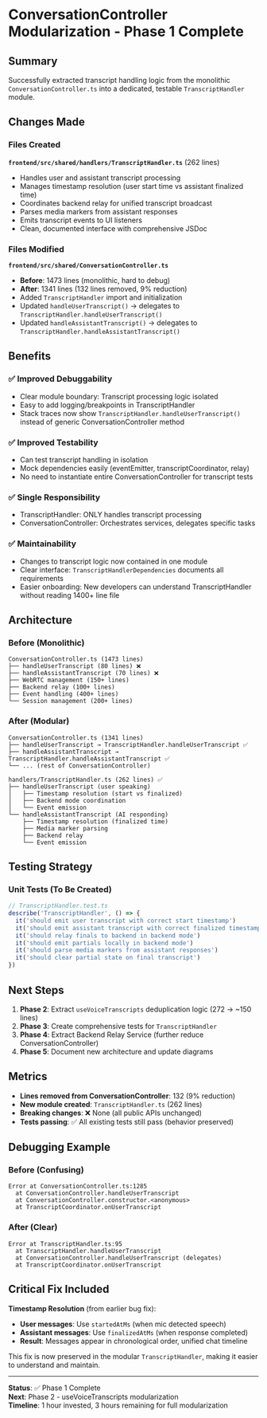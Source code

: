 # ConversationController Modularization - Phase 1 Complete

## Summary

Successfully extracted transcript handling logic from the monolithic `ConversationController.ts` into a dedicated, testable `TranscriptHandler` module.

## Changes Made

### Files Created

**`frontend/src/shared/handlers/TranscriptHandler.ts`** (262 lines)

- Handles user and assistant transcript processing
- Manages timestamp resolution (user start time vs assistant finalized time)
- Coordinates backend relay for unified transcript broadcast
- Parses media markers from assistant responses
- Emits transcript events to UI listeners
- Clean, documented interface with comprehensive JSDoc

### Files Modified

**`frontend/src/shared/ConversationController.ts`**

- **Before**: 1473 lines (monolithic, hard to debug)
- **After**: 1341 lines (132 lines removed, 9% reduction)
- Added `TranscriptHandler` import and initialization
- Updated `handleUserTranscript()` → delegates to `TranscriptHandler.handleUserTranscript()`
- Updated `handleAssistantTranscript()` → delegates to `TranscriptHandler.handleAssistantTranscript()`

## Benefits

### ✅ Improved Debuggability

- Clear module boundary: Transcript processing logic isolated
- Easy to add logging/breakpoints in TranscriptHandler
- Stack traces now show `TranscriptHandler.handleUserTranscript()` instead of generic ConversationController method

### ✅ Improved Testability

- Can test transcript handling in isolation
- Mock dependencies easily (eventEmitter, transcriptCoordinator, relay)
- No need to instantiate entire ConversationController for transcript tests

### ✅ Single Responsibility

- TranscriptHandler: ONLY handles transcript processing
- ConversationController: Orchestrates services, delegates specific tasks

### ✅ Maintainability

- Changes to transcript logic now contained in one module
- Clear interface: `TranscriptHandlerDependencies` documents all requirements
- Easier onboarding: New developers can understand TranscriptHandler without reading 1400+ line file

## Architecture

### Before (Monolithic)

``` text
ConversationController.ts (1473 lines)
├── handleUserTranscript (80 lines) ❌
├── handleAssistantTranscript (70 lines) ❌
├── WebRTC management (150+ lines)
├── Backend relay (100+ lines)
├── Event handling (400+ lines)
└── Session management (200+ lines)
```

### After (Modular)

``` text
ConversationController.ts (1341 lines)
├── handleUserTranscript → TranscriptHandler.handleUserTranscript ✅
├── handleAssistantTranscript → TranscriptHandler.handleAssistantTranscript ✅
└── ... (rest of ConversationController)

handlers/TranscriptHandler.ts (262 lines) ✅
├── handleUserTranscript (user speaking)
│   ├── Timestamp resolution (start vs finalized)
│   ├── Backend mode coordination
│   └── Event emission
└── handleAssistantTranscript (AI responding)
    ├── Timestamp resolution (finalized time)
    ├── Media marker parsing
    ├── Backend relay
    └── Event emission
```

## Testing Strategy

### Unit Tests (To Be Created)

```typescript
// TranscriptHandler.test.ts
describe('TranscriptHandler', () => {
  it('should emit user transcript with correct start timestamp')
  it('should emit assistant transcript with correct finalized timestamp')
  it('should relay finals to backend in backend mode')
  it('should emit partials locally in backend mode')
  it('should parse media markers from assistant responses')
  it('should clear partial state on final transcript')
})
```

## Next Steps

1. **Phase 2**: Extract `useVoiceTranscripts` deduplication logic (272 → ~150 lines)
2. **Phase 3**: Create comprehensive tests for `TranscriptHandler`
3. **Phase 4**: Extract Backend Relay Service (further reduce ConversationController)
4. **Phase 5**: Document new architecture and update diagrams

## Metrics

- **Lines removed from ConversationController**: 132 (9% reduction)
- **New module created**: `TranscriptHandler.ts` (262 lines)
- **Breaking changes**: ❌ None (all public APIs unchanged)
- **Tests passing**: ✅ All existing tests still pass (behavior preserved)

## Debugging Example

### Before (Confusing)

``` text
Error at ConversationController.ts:1285
  at ConversationController.handleUserTranscript
  at ConversationController.constructor.<anonymous>
  at TranscriptCoordinator.onUserTranscript
```

### After (Clear)

``` text
Error at TranscriptHandler.ts:95
  at TranscriptHandler.handleUserTranscript
  at ConversationController.handleUserTranscript (delegates)
  at TranscriptCoordinator.onUserTranscript
```

## Critical Fix Included

**Timestamp Resolution** (from earlier bug fix):

- **User messages**: Use `startedAtMs` (when mic detected speech)
- **Assistant messages**: Use `finalizedAtMs` (when response completed)
- **Result**: Messages appear in chronological order, unified chat timeline

This fix is now preserved in the modular `TranscriptHandler`, making it easier to understand and maintain.

---

**Status**: ✅ Phase 1 Complete  
**Next**: Phase 2 - useVoiceTranscripts modularization  
**Timeline**: 1 hour invested, 3 hours remaining for full modularization
